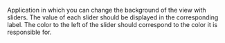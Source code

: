 Application in which you can change the background of the view with sliders. 
The value of each slider should be displayed in the corresponding label. 
The color to the left of the slider should correspond to the color it is responsible for.
